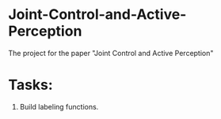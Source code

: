 # Joint-Control-and-Active-Perception
The project for the paper "Joint Control and Active Perception"
# Tasks:
1. Build labeling functions.
